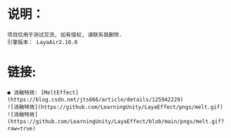 # 说明：
    项目仅用于测试交流, 如有侵权, 请联系我删除.
    引擎版本： LayaAir2.10.0
# 链接:
    ● 消融特效: [MeltEffect](https://blog.csdn.net/jts666/article/details/125942229)
    ![消融特效](https://github.com/LearningUnity/LayaEffect/pngs/melt.gif)
    ![消融特效](https://github.com/LearningUnity/LayaEffect/blob/main/pngs/melt.gif?raw=true)
